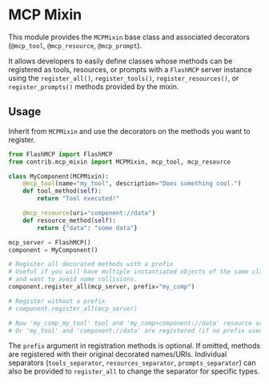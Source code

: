 # MCP Mixin

This module provides the `MCPMixin` base class and associated decorators (`@mcp_tool`, `@mcp_resource`, `@mcp_prompt`).

It allows developers to easily define classes whose methods can be registered as tools, resources, or prompts with a `FlashMCP` server instance using the `register_all()`, `register_tools()`, `register_resources()`, or `register_prompts()` methods provided by the mixin.

## Usage

Inherit from `MCPMixin` and use the decorators on the methods you want to register.

```python
from FlashMCP import FlashMCP
from contrib.mcp_mixin import MCPMixin, mcp_tool, mcp_resource

class MyComponent(MCPMixin):
    @mcp_tool(name="my_tool", description="Does something cool.")
    def tool_method(self):
        return "Tool executed!"

    @mcp_resource(uri="component://data")
    def resource_method(self):
        return {"data": "some data"}

mcp_server = FlashMCP()
component = MyComponent()

# Register all decorated methods with a prefix
# Useful if you will have multiple instantiated objects of the same class
# and want to avoid name collisions.
component.register_all(mcp_server, prefix="my_comp") 

# Register without a prefix
# component.register_all(mcp_server) 

# Now 'my_comp_my_tool' tool and 'my_comp+component://data' resource are registered (if prefix used)
# Or 'my_tool' and 'component://data' are registered (if no prefix used)
```

The `prefix` argument in registration methods is optional. If omitted, methods are registered with their original decorated names/URIs. Individual separators (`tools_separator`, `resources_separator`, `prompts_separator`) can also be provided to `register_all` to change the separator for specific types.